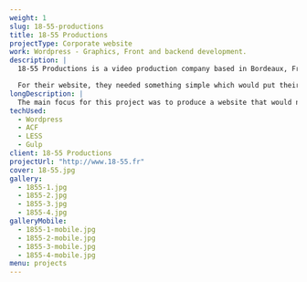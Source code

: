 ```yaml
---
weight: 1
slug: 18-55-productions
title: 18-55 Productions
projectType: Corporate website
work: Wordpress - Graphics, Front and backend development.
description: |
  18-55 Productions is a video production company based in Bordeaux, France.

  For their website, they needed something simple which would put their work upfront as well as the various talents who work with them.
longDescription: |
  The main focus for this project was to produce a website that would not interfere with the content it’s presenting. 18-55 Productions being a video/movie production company, it was important to come up with a design that would enhance the projects and not be too forward with its own identity. The client also wanted a user-friendly way to organize and maintain the different sections as well as the homepage. That’s why the website makes an extensive use of Advanced Custom Fields for Wordpress.
techUsed:
  - Wordpress
  - ACF
  - LESS
  - Gulp
client: 18-55 Productions
projectUrl: "http://www.18-55.fr"
cover: 18-55.jpg
gallery:
  - 1855-1.jpg
  - 1855-2.jpg
  - 1855-3.jpg
  - 1855-4.jpg
galleryMobile:
  - 1855-1-mobile.jpg
  - 1855-2-mobile.jpg
  - 1855-3-mobile.jpg
  - 1855-4-mobile.jpg
menu: projects
---
```

